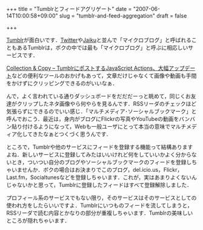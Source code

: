 +++
title = "Tumblrとフィードアグリゲート"
date = "2007-06-14T10:00:58+09:00"
slug = "tumblr-and-feed-aggregation"
draft = false

+++

<p><a href="http://www.tumblr.com/" target="_blank">Tumblr</a>が面白いです．<a href="http://twitter.com/" target="_blank">Twitter</a>や<a href="http://jaiku.com/" target="_blank">Jaiku</a>と並んで「マイクロブログ」と呼ばれることもあるTumblrは，ボクの中では最も「マイクロブログ」と呼ぶに相応しいサービスです．</p>
<p><a href="http://d.hatena.ne.jp/brazil/20070517/1179363041" target="_blank">Collection &#038; Copy &#8211; TumblrにポストするJavaScript Actions、大幅アップデート</a>などの便利なツールのおかげもあって，文章だけじゃなくて画像や動画も手間をかけずにクリッピングできるのがいいなぁ．</p>
<p>んで，よく言われている通りダッシュボードをだだだーっと眺めて，同じくお友達がクリップしたネタ画像やら何やらを見るんです．RSSリーダのチェックほど気張らずにできるのでいい感じ．「マルチメディア･ソーシャルブックマーク」と呼んでおこう．最近は，身内がブログにFlickrの写真やYouTubeの動画をバンバン貼り付けるようになって，Webも一般ユーザにとって本当の意味でマルチメディア化してきたなぁとつくづく思うんです．</p>
<p>ところで，Tumblrや他のサービスにフィードを登録する機能って結構ありますよね．新しいサービスに登録してみたはいいけれど何をしていいかよく分からないとき，ついつい自分のブログやソーシャルブックマークのフィードを登録しちゃいませんか．ボクの場合はお決まりでこのブログ，del.icio.us，Flickr，Last.fm，Socialtunesなどを登録しちゃいます．これが，実はあまりよくないんじゃないかと思って，Tumblrに登録したフィードはすべて登録解除しました．</p>
<p>プロフィール系のサービスでもない限り，そのサービスはそのサービスとしての使われ方をしたらいいですよ．Tumblrにいつものフィードを流してしまうと，RSSリーダで読む内容とかなりの部分が重複しちゃいます．Tumblrの美味しいところが隠れちゃいます．</p>
